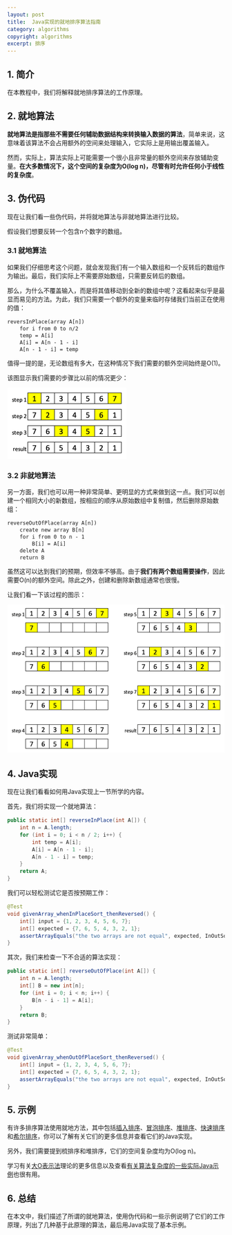 ```yaml
---
layout: post
title:  Java实现的就地排序算法指南
category: algorithms
copyright: algorithms
excerpt: 排序
---
```


## 1. 简介

在本教程中，我们将解释就地排序算法的工作原理。

## 2. 就地算法

**就地算法是指那些不需要任何辅助数据结构来转换输入数据的算法**，简单来说，这意味着该算法不会占用额外的空间来处理输入，它实际上是用输出覆盖输入。

然而，实际上，算法实际上可能需要一个很小且非常量的额外空间来存放辅助变量。**在大多数情况下，这个空间的复杂度为O(log n)，尽管有时允许任何小于线性的复杂度**。

## 3. 伪代码

现在让我们看一些伪代码，并将就地算法与非就地算法进行比较。

假设我们想要反转一个包含n个数字的数组。

### 3.1 就地算法

如果我们仔细思考这个问题，就会发现我们有一个输入数组和一个反转后的数组作为输出。最后，我们实际上不需要原始数组，只需要反转后的数组。

那么，为什么不覆盖输入，而是将其值移动到全新的数组中呢？这看起来似乎是最显而易见的方法。为此，我们只需要一个额外的变量来临时存储我们当前正在使用的值：
```text
reversInPlace(array A[n])
    for i from 0 to n/2
    temp = A[i]
    A[i] = A[n - 1 - i]
    A[n - 1 - i] = temp
```

值得一提的是，无论数组有多大，在这种情况下我们需要的额外空间始终是O(1)。

该图显示我们需要的步骤比以前的情况更少：

![](/assets/images/2025/algorithms/javainplacesorting01.png)

### 3.2 非就地算法

另一方面，我们也可以用一种非常简单、更明显的方式来做到这一点。我们可以创建一个相同大小的新数组，按相应的顺序从原始数组中复制值，然后删除原始数组：
```text
reverseOutOfPlace(array A[n])
    create new array B[n]
    for i from 0 to n - 1
        B[i] = A[i]
    delete A
    return B
```

虽然这可以达到我们的预期，但效率不够高。由于**我们有两个数组需要操作**，因此需要O(n)的额外空间。除此之外，创建和删除新数组通常也很慢。

让我们看一下该过程的图示：

![](/assets/images/2025/algorithms/javainplacesorting02.png)

## 4. Java实现

现在让我们看看如何用Java实现上一节所学的内容。

首先，我们将实现一个就地算法：
```java
public static int[] reverseInPlace(int A[]) {
    int n = A.length;
    for (int i = 0; i < n / 2; i++) {
        int temp = A[i];
        A[i] = A[n - 1 - i];
        A[n - 1 - i] = temp;
    }
    return A;
}
```

我们可以轻松测试它是否按预期工作：
```java
@Test
void givenArray_whenInPlaceSort_thenReversed() {
    int[] input = {1, 2, 3, 4, 5, 6, 7};
    int[] expected = {7, 6, 5, 4, 3, 2, 1};
    assertArrayEquals("the two arrays are not equal", expected, InOutSort.reverseInPlace(input));
}
```

其次，我们来检查一下不合适的算法实现：
```java
public static int[] reverseOutOfPlace(int A[]) {
    int n = A.length;
    int[] B = new int[n];
    for (int i = 0; i < n; i++) {
        B[n - i - 1] = A[i];
    }
    return B;
}
```

测试非常简单：
```java
@Test
void givenArray_whenOutOfPlaceSort_thenReversed() {
    int[] input = {1, 2, 3, 4, 5, 6, 7};
    int[] expected = {7, 6, 5, 4, 3, 2, 1};
    assertArrayEquals("the two arrays are not equal", expected, InOutSort.reverseOutOfPlace(input));
}
```

## 5. 示例

有许多排序算法使用就地方法，其中包括[插入排序](https://www.baeldung.com/java-insertion-sort)、[冒泡排序](https://www.baeldung.com/java-bubble-sort)、[堆排序](https://www.baeldung.com/java-heap-sort)、[快速排序](https://www.baeldung.com/java-quicksort)和[希尔排序](https://www.baeldung.com/java-shell-sort)，你可以了解有关它们的更多信息并查看它们的Java实现。

另外，我们需要提到梳排序和堆排序，它们的空间复杂度均为O(log n)。

学习有关[大O表示法](https://www.baeldung.com/big-o-notation)理论的更多信息以及查看[有关算法复杂度的一些实际Java示例](https://www.baeldung.com/java-algorithm-complexity)也很有用。

## 6. 总结

在本文中，我们描述了所谓的就地算法，使用伪代码和一些示例说明了它们的工作原理，列出了几种基于此原理的算法，最后用Java实现了基本示例。